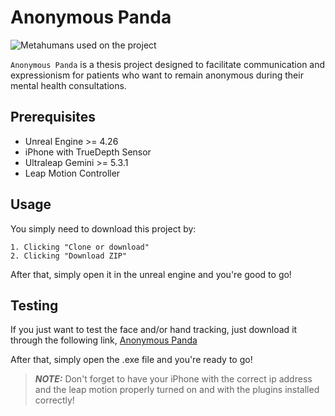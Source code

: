 # Anonymous Panda

![Metahumans used on the project](./4metahumans.jpg)

`Anonymous Panda` is a thesis project designed to facilitate communication and expressionism for patients who want to remain anonymous during their mental health consultations.


## Prerequisites

- Unreal Engine >= 4.26
- iPhone with TrueDepth Sensor
- Ultraleap Gemini >= 5.3.1
- Leap Motion Controller


## Usage

You simply need to download this project by:

    1. Clicking "Clone or download"
    2. Clicking "Download ZIP"

After that, simply open it in the unreal engine and you're good to go!

## Testing

If you just want to test the face and/or hand tracking, just download it through the following link, [Anonymous Panda](https://drive.google.com/file/d/1qZfL_a2a7hfsz0TBbuHyXAyhTjICNrur/view?usp=sharing)

After that, simply open the .exe file and you're ready to go!

> **_NOTE:_**  Don't forget to have your iPhone with the correct ip address and the leap motion properly turned on and with the plugins installed correctly!

